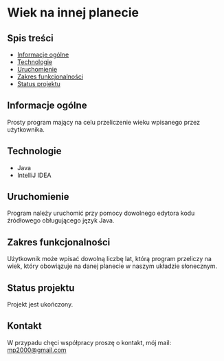 # Wiek na innej planecie
## Spis treści
* [Informacje ogólne](#Informacje-ogólne)
* [Technologie](#Technologie)
* [Uruchomienie](#Uruchomienie)
* [Zakres funkcjonalności](#Zakres-funkcjonalności)
* [Status projektu](#Status-projektu)
## Informacje ogólne
Prosty program mający na celu przeliczenie wieku wpisanego przez użytkownika.
## Technologie
* Java
* IntelliJ IDEA
## Uruchomienie
Program należy uruchomić przy pomocy dowolnego edytora kodu źródłowego obługującego język Java.
## Zakres funkcjonalności
Użytkownik może wpisać dowolną liczbę lat, którą program przeliczy na wiek, który obowiązuje na danej planecie w naszym układzie słonecznym.
## Status projektu
Projekt jest ukończony.
## Kontakt
W przypadu chęci współpracy proszę o kontakt, mój mail: mp2000@gmail.com
